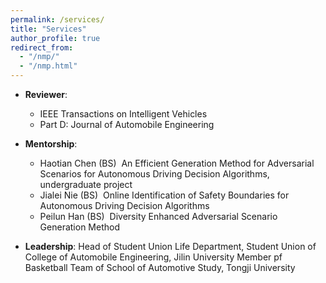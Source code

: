 ```yaml
---
permalink: /services/
title: "Services"
author_profile: true
redirect_from: 
  - "/nmp/"
  - "/nmp.html"
---
```


* **Reviewer**:
  * IEEE Transactions on Intelligent Vehicles
  * Part D: Journal of Automobile Engineering

* **Mentorship**:
  * Haotian Chen (BS)  An Efficient Generation Method for Adversarial Scenarios for Autonomous Driving Decision Algorithms, undergraduate project                        
  * Jialei Nie (BS)  Online Identification of Safety Boundaries for Autonomous Driving Decision Algorithms             
  * Peilun Han (BS)  Diversity Enhanced Adversarial Scenario Generation Method                          

* **Leadership**:
  Head of Student Union Life Department, Student Union of College of Automobile Engineering, Jilin University
  Member pf Basketball Team of School of Automotive Study, Tongji University
  
